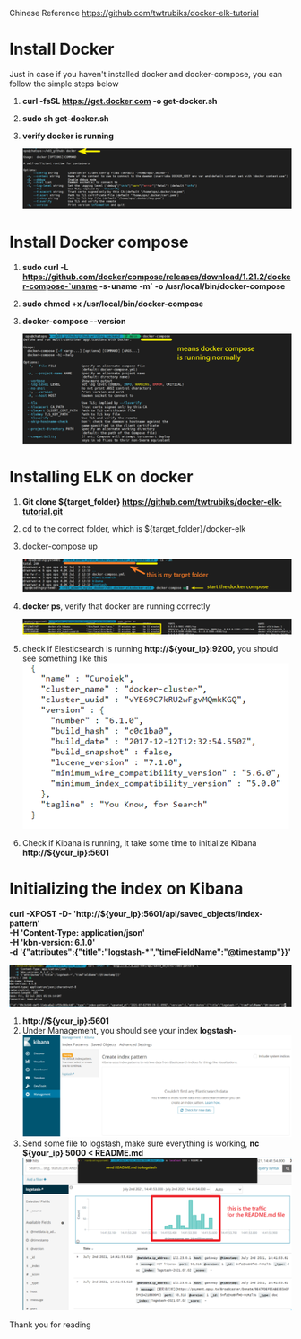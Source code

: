 Chinese Reference
https://github.com/twtrubiks/docker-elk-tutorial

# Install Docker

Just in case if you haven't installed docker and docker-compose, you can follow the simple steps below

1. **curl -fsSL https://get.docker.com -o get-docker.sh**
2. **sudo sh get-docker.sh**
3. **verify docker is running**

   ![](static_files/docker_running.png)

# Install Docker compose

1. **sudo curl -L https://github.com/docker/compose/releases/download/1.21.2/docker-compose-`uname -s`-`uname -m` -o /usr/local/bin/docker-compose**
2. **sudo chmod +x /usr/local/bin/docker-compose**
3. **docker-compose --version**

   ![](static_files/docker_compose.png)

# Installing ELK on docker

1. **Git clone ${target_folder} https://github.com/twtrubiks/docker-elk-tutorial.git**
2. cd to the correct folder, which is ${target_folder}/docker-elk
3. docker-compose up

   ![](static_files/docker_elk.png)

4. **docker ps**, verify that docker are running correctly

   ![](static_files/container_is_running.png)

5. check if Elesticsearch is running **http://${your_ip}:9200,** you should see something like this
   ![](static_files/elastic_search.png)
6. Check if Kibana is running, it take some time to initialize Kibana **http://${your_ip}:5601**

# Initializing the index on Kibana

**curl -XPOST -D- 'http://${your_ip}:5601/api/saved_objects/index-pattern' \
 -H 'Content-Type: application/json' \
 -H 'kbn-version: 6.1.0' \
 -d '{"attributes":{"title":"logstash-\*","timeFieldName":"@timestamp"}}'**

![](static_files/initializing_index.png)

1. **http://${your_ip}:5601**
2. Under Management, you should see your index **logstash-**
   ![](static_files/see_your_index.png)
3. Send some file to logstash, make sure everything is working, **nc ${your_ip} 5000 < README.md**
   ![](static_files/send_read_me.png)

Thank you for reading
